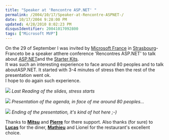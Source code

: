 ```yaml
---
title: "Speaker at 'Rencontre ASP.NET' "
permalink: /2004/10/17/Speaker-at-Rencontre-ASPNET-/
date: 10/17/2004 9:28:00 PM
updated: 4/28/2010 8:02:23 PM
disqusIdentifier: 20041017092800
tags: ["Microsoft MVP"]
---
```

On the 29 of September I was invited by [Microsoft France](http://www.microsoft.com/france/) in [Strasbourg](http://www.strasbourg.fr/StrasbourgFr/GB)- Franceto be a speaker atthere conference 'Rencontres ASP.NET' to talk about [ASP.NET](http://www.microsoft.com/france/asp.net/default.mspx)and the [Starter Kits](http://www.asp.net/Default.aspx?tabindex=8&tabid=47).<br>It was such an interesting experience to face around 80 peoples and to talk aboutASP.NET. It started with 3-4 minutes of stress then the rest of the presentation went ok.<br>I hope to do again such experience.

![](/images/2004/2004.09.28%20001.jpg)
*Last Reading of the slides, stress starts*
<!-- more -->

![](/images/2004/2004.09.28%20004.jpg)
*Presentation of the agenda, in face of me around 80 peoples...*

![](/images/2004/2004.09.28%20005.jpg)
*Ending of the presentation, it's kind of hot here ;-)*

Thanks to [<strong>Mitsu</strong>](http://www.techheadbrothers.com/DesktopDefault.aspx?tabindex=5&tabid=19&id=10) and [<strong>Pierre</strong>](http://www.techheadbrothers.com/DesktopDefault.aspx?tabindex=5&tabid=19&id=7) for there support. Also thanks (for sure) to [<strong>Lucas</strong>](http://blogs.developpeur.org/malabar/) for the diner, <strong>[Mathieu](http://www.techheadbrothers.com/DesktopDefault.aspx?tabindex=5&tabid=19&id=3)</strong> and Lionel for the restaurant's excellent choice.
